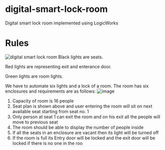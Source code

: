 # digital-smart-lock-room
Digital smart lock room implemented using LogicWorks

# Rules
![digital smart lock room](https://github.com/saad0909/digital-smart-lock-room/assets/33553848/aed25e9c-d46a-4453-8019-64cea282162e)
Black lights are seats.

Red lights are representing exit and enterance door.

Green lights are room lights.

 We have to automate six lights and a lock of a room. The room has six enclosures
 and requirements are as follows:
 ![image](https://github.com/saad0909/digital-smart-lock-room/assets/33553848/eaabbc8d-770e-4e82-88b5-bff806a82b4c)
 1. Capacity of room is 16 people
 2. Seat plan is shown above and user entering the room will sit on next
 available seat starting from seat no. 1
 3. Only person at seat 1 can exit the room and on his exit all the people will
 move to previous seat
 4. The room should be able to display the number of people inside
 5. If all the seats in an enclosure are vacant then its light will be turned off
 6. If the room is full its Entry door will be locked and the exit door will be
 locked if there is no one in the roo
